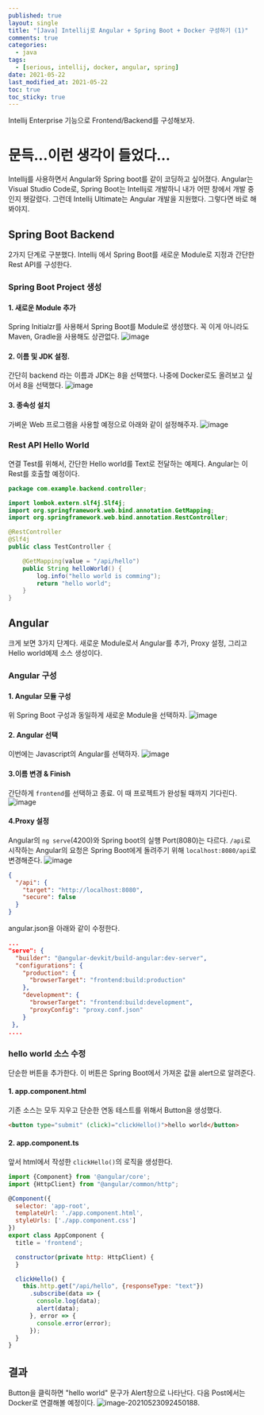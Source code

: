 ```yaml
---
published: true
layout: single
title: "[Java] Intellij로 Angular + Spring Boot + Docker 구성하기 (1)"
comments: true
categories:
  - java
tags:
  - [serious, intellij, docker, angular, spring]
date: 2021-05-22
last_modified_at: 2021-05-22
toc: true
toc_sticky: true
---
```


 Intellij Enterprise 기능으로 Frontend/Backend를 구성해보자.

# 문득...이런 생각이 들었다...

 Intellij를 사용하면서 Angular와 Spring boot를 같이 코딩하고 싶어졌다. Angular는 Visual Studio Code로, Spring Boot는 Intellij로 개발하니 내가 어떤 창에서 개발 중인지 헷갈렸다. 그런데 Intellij Ultimate는 Angular 개발을 지원했다. 그렇다면 바로 해봐야지.

## Spring Boot Backend

2가지 단계로 구분했다. Intellij 에서 Spring Boot를 새로운 Module로 지정과 간단한 Rest API를 구성한다.

### Spring Boot Project 생성

#### 1. 새로운 Module 추가
Spring Initialzr를 사용해서 Spring Boot를 Module로 생성했다. 꼭 이게 아니라도 Maven, Gradle을 사용해도 상관없다.
![image](https://user-images.githubusercontent.com/22446581/119243291-4fa05080-bba0-11eb-843e-d8eb6752d6c1.png)

#### 2. 이름 및 JDK 설정.
간단히 backend 라는 이름과 JDK는 8을 선택했다. 나중에 Docker로도 올려보고 싶어서 8을 선택했다.
![image](https://user-images.githubusercontent.com/22446581/119243315-81191c00-bba0-11eb-8bff-4d33b4098d0a.png)

#### 3. 종속성 설치
가벼운 Web 프로그램을 사용할 예정으로 아래와 같이 설정해주자.
![image](https://user-images.githubusercontent.com/22446581/119243346-bcb3e600-bba0-11eb-9b26-b2a9b89636ce.png)

### Rest API Hello World
연결 Test를 위해서, 간단한 Hello world를 Text로 전달하는 예제다. Angular는 이 Rest를 호출할 예정이다.

```java
package com.example.backend.controller;

import lombok.extern.slf4j.Slf4j;
import org.springframework.web.bind.annotation.GetMapping;
import org.springframework.web.bind.annotation.RestController;

@RestController
@Slf4j
public class TestController {

    @GetMapping(value = "/api/hello")
    public String helloWorld() {
        log.info("hello world is comming");
        return "hello world";
    }
}

```

## Angular 

크게 보면 3가지 단계다. 새로운 Module로서 Angular를 추가, Proxy 설정, 그리고 Hello world예제 소스 생성이다.

### Angular 구성
####  1. Angular 모듈 구성
위 Spring Boot 구성과 동일하게 새로운 Module을 선택하자.
![image](https://user-images.githubusercontent.com/22446581/119244584-099db980-bbad-11eb-8ab0-6f63f7b11c0e.png)

#### 2. Angular 선택
이번에는 Javascript의 Angular를 선택하자.
![image](https://user-images.githubusercontent.com/22446581/119243411-6d21ea00-bba1-11eb-9d2b-3e65bc9a1921.png)

#### 3.이름 변경 & Finish
간단하게 `frontend`를 선택하고 종료. 이 때 프로젝트가 완성될 때까지 기다린다.
![image](https://user-images.githubusercontent.com/22446581/119243442-bf630b00-bba1-11eb-80d7-046a2525d8c5.png)

#### 4.Proxy 설정
Angular의 `ng serve`(4200)와 Spring boot의 실행 Port(8080)는 다르다. `/api`로 시작하는 Angular의 요청은 Spring Boot에게 돌려주기 위해  `localhost:8080/api`로 변경해준다.
![image](https://user-images.githubusercontent.com/22446581/119244087-cf7de900-bba7-11eb-98ff-34e85786df66.png)

```json
{
  "/api": {
    "target": "http://localhost:8080",
    "secure": false
  }
}
```

angular.json을 아래와 같이 수정한다.

```json
...
"serve": {
  "builder": "@angular-devkit/build-angular:dev-server",
  "configurations": {
    "production": {
      "browserTarget": "frontend:build:production"
    },
    "development": {
      "browserTarget": "frontend:build:development",
      "proxyConfig": "proxy.conf.json"
    }
 },
....
```
### hello world 소스 수정
단순한 버튼을 추가한다. 이 버튼은 Spring Boot에서 가져온 값을 alert으로 알려준다.

#### 1. app.component.html
기존 소스는 모두 지우고 단순한 연동 테스트를 위해서 Button을 생성했다.
```html
<button type="submit" (click)="clickHello()">hello world</button>
```

#### 2. app.component.ts
앞서 html에서 작성한 `clickHello()`의 로직을 생성한다.
```javascript
import {Component} from '@angular/core';
import {HttpClient} from "@angular/common/http";

@Component({
  selector: 'app-root',
  templateUrl: './app.component.html',
  styleUrls: ['./app.component.css']
})
export class AppComponent {
  title = 'frontend';

  constructor(private http: HttpClient) {
  }

  clickHello() {
    this.http.get("/api/hello", {responseType: "text"})
      .subscribe(data => {
        console.log(data);
        alert(data);
      }, error => {
        console.error(error);
      });
  }
}
```

## 결과
Button을 클릭하면 "hello world" 문구가 Alert창으로 나타난다. 다음 Post에서는 Docker로 연결해볼 예정이다.
![image-20210523092450188](C:\Users\shin\AppData\Roaming\Typora\typora-user-images\image-20210523092450188.png). 







